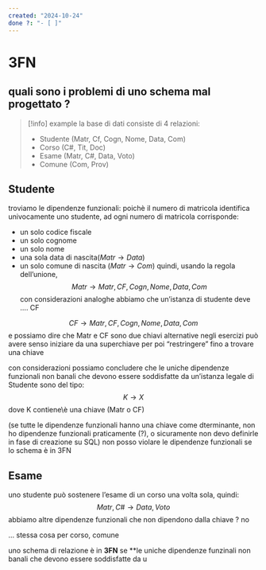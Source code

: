 ```yaml
---
created: "2024-10-24"
done ?: "- [ ]"
---
```

# 3FN
## quali sono i problemi di uno schema mal progettato ?
>[!info] example
la base di dati consiste di 4 relazioni:
>- Studente (Matr, Cf, Cogn, Nome, Data, Com)
>- Corso (C#, Tit, Doc)
>- Esame (Matr, C#, Data, Voto)
>- Comune (Com, Prov)

## Studente
troviamo le dipendenze funzionali:
poichè il numero di matricola identifica univocamente uno studente, ad ogni numero di matricola corrisponde:
- un solo codice fiscale
- un solo cognome
- un solo nome
- una sola data di nascita($Matr \to Data$)
- un solo comune di nascita ($Matr \to Com$)
quindi, usando la regola dell’unione, 
$$Matr \to Matr,CF,Cogn,Nome,Data ,Com$$
con considerazioni analoghe abbiamo che un’istanza di studente deve …. CF

$$CF \to Matr, CF, Cogn, Nome, Data,Com$$
e possiamo dire che Matr e CF sono due chiavi alternative
negli esercizi può avere senso iniziare da una superchiave per poi “restringere” fino a trovare una chiave

con considerazioni possiamo concludere che le uniche dipendenze funzionali non banali che devono essere soddisfatte da un’istanza legale di Studente sono del tipo: 
$$K \to X$$
dove K contiene\è una chiave (Matr o CF)

(se tutte le dipendenze funzionali hanno una chiave come dterminante, non ho dipendenze funzionali praticamente (?), o sicuramente non devo definirle in fase di creazione su SQL)
non posso violare le dipendenze funzionali se lo schema è in 3FN
## Esame
uno studente può sostenere l’esame di un corso una volta sola, quindi:
$$Matr, C\# \to Data,Voto$$
abbiamo altre dipendenze funzionali che non dipendono dalla chiave ?
no

… stessa cosa per corso, comune

uno schema di relazione è in **3FN** se **le uniche dipendenze funzinali non banali che devono essere soddisfatte da u